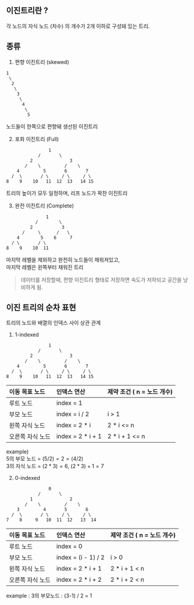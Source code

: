 
## 이진트리란 ?

각 노드의 자식 노드 (차수) 의 개수가 2개 이하로 구성돼 있는 트리.

## 종류

1. 편향 이진트리 (skewed)
```
1
 \
  2
   \
    3
     \
      4
       \
        5
```
노드들이 한쪽으로 편향돼 생선된 이진트리

2. 포화 이진트리 (Full)


```
                1
            /       \
         2              3
       /    \         /    \
    4         5       6       7
  /  \       / \     / \     / \
8    9    10   11  12  13   14 15
```

트리의 높이가 모두 일정하며, 리프 노드가 꽉찬 이진트리

3. 완전 이진트리 (Complete)

```
               1
           /        \
         2           3
      /     \      /   \
    4        5    6     7
  / \       / \    
8    9    10  11  
```

마지막 레벨을 제외하고 완전히 노드들이 채워져있고, <br>
마지막 레벨은 왼쪽부터 채워진 트리

> 데이터를 저장할때, 편향 이진트리 형태로 저장하면 속도가 저하되고 공간을 낭비하게 됨.


## 이진 트리의 순차 표현

트리의 노드와 배열의 인덱스 사이 상관 관계

1. 1-indexed


```
                1
            /       \
         2              3
       /    \         /    \
    4         5       6       7
  /  \       / \     / \     / \
8    9    10   11  12  13   14 15
```

| 이동 목표 노드     |  인덱스 연산 | 제약 조건 ( n = 노드 개수) |
 :---- | :-- | :-- |
| 루트 노드        | index = 1 |  |
| 부모 노드 | index = i / 2 | i > 1 |
| 왼쪽 자식 노드 | index = 2 * i | 2 * i <= n |
| 오른쪽 자식 노드 | index = 2 * i + 1 | 2 * i + 1 <= n |

example) <br>
5의 부모 노드 = $(5/2) = 2 = (4/2)$ <br>
3의 자식 노드 = $(2*3) = 6$, $(2*3) + 1 = 7$


2. 0-indexed


```
                0
            /       \
         1              2
       /    \         /    \
    3         4       5       6
  /  \       / \     / \     / \
7    8     9   10  11  12   13  14
```


| 이동 목표 노드     |  인덱스 연산 | 제약 조건 ( n = 노드 개수) |
 :---- | :-- | :-- |
| 루트 노드        | index = 0 |  |
| 부모 노드 | index = (i - 1) / 2 | i > 0 |
| 왼쪽 자식 노드 | index = 2 * i + 1 | 2 * i + 1 < n |
| 오른쪽 자식 노드 | index = 2 * i + 2 | 2 * i + 2 < n |

example : 3의 부모노드 : (3-1) / 2 = 1


